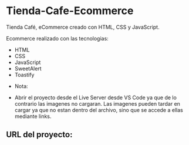 # Tienda-Cafe-Ecommerce
Tienda Café, eCommerce creado con HTML, CSS y JavaScript.

  Ecommerce realizado con las tecnologias:
  - HTML
  - CSS
  - JavaScript
  - SweetAlert
  - Toastify
  
  + Nota: 
  - Abrir el proyecto desde el Live Server desde VS Code ya que de lo contrario las imagenes no cargaran.
    Las imagenes pueden tardar en cargar ya que no estan dentro del archivo, sino que se accede a ellas
    mediante links.

## URL del proyecto: 
